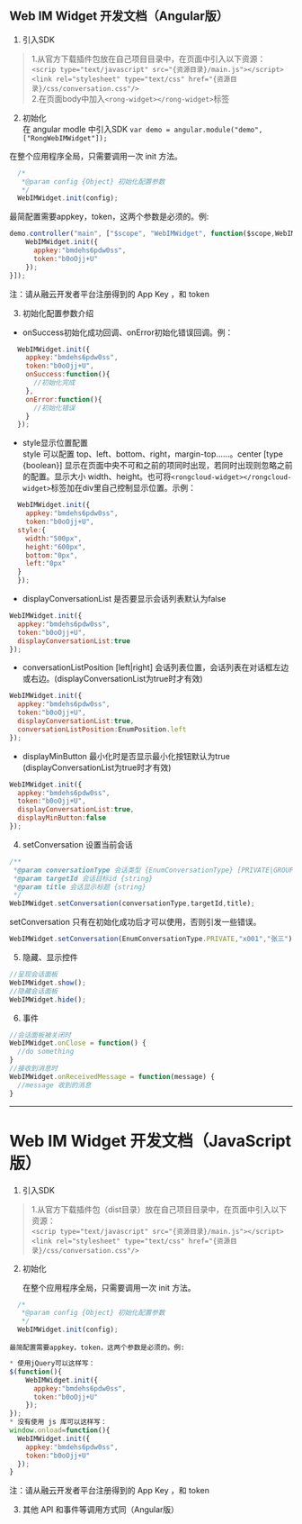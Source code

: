 ## Web IM Widget 开发文档（Angular版）

1. 引入SDK
> 1.从官方下载插件包放在自己项目目录中，在页面中引入以下资源：  
> `<scrip type="text/javascript" src="{资源目录}/main.js"></script>`  
  `<link rel="stylesheet" type="text/css" href="{资源目录}/css/conversation.css"/>`  
> 2.在页面body中加入`<rong-widget></rong-widget>`标签

2. 初始化  
在 angular modle 中引入SDK `var demo = angular.module("demo", ["RongWebIMWidget"]);`

  在整个应用程序全局，只需要调用一次 init 方法。  
```javascript
  /*
   *@param config {Object} 初始化配置参数
   */  
  WebIMWidget.init(config);  
```
  最简配置需要appkey，token，这两个参数是必须的。例:
```javascript
demo.controller("main", ["$scope", "WebIMWidget", function($scope,WebIMWidget) {
    WebIMWidget.init({
      appkey:"bmdehs6pdw0ss",
      token:"b0oOjj+U"
    });
}]);
```
注：请从融云开发者平台注册得到的 App Key ，和 token

3. 初始化配置参数介绍  
  * onSuccess初始化成功回调、onError初始化错误回调。例：
```javascript
  WebIMWidget.init({
    appkey:"bmdehs6pdw0ss",
    token:"b0oOjj+U",
    onSuccess:function(){
      //初始化完成
    },
    onError:function(){
      //初始化错误
    }
  });
```
  * style显示位置配置  
  style 可以配置 top、left、bottom、right，margin-top……。center [type {boolean}] 显示在页面中央不可和之前的项同时出现，若同时出现则忽略之前的配置。显示大小 width、height。也可将`<rongcloud-widget></rongcloud-widget>`标签加在div里自己控制显示位置。示例：
  ```javascript
	WebIMWidget.init({
	  appkey:"bmdehs6pdw0ss",
	  token:"b0oOjj+U",
    style:{
      width:"500px",
      height:"600px",
      bottom:"0px",
      left:"0px"
    }
	});
  ```
  * displayConversationList 是否要显示会话列表默认为false
  ```javascript
  WebIMWidget.init({
    appkey:"bmdehs6pdw0ss",
    token:"b0oOjj+U",
    displayConversationList:true
  });
  ```
  * conversationListPosition [left|right] 会话列表位置，会话列表在对话框左边或右边。(displayConversationList为true时才有效)
  ```javascript
  WebIMWidget.init({
    appkey:"bmdehs6pdw0ss",
    token:"b0oOjj+U",
    displayConversationList:true,
    conversationListPosition:EnumPosition.left
  });
  ```
  * displayMinButton 最小化时是否显示最小化按钮默认为true (displayConversationList为true时才有效)
  ```javascript
  WebIMWidget.init({
    appkey:"bmdehs6pdw0ss",
    token:"b0oOjj+U",
    displayConversationList:true,
    displayMinButton:false
  });
  ```
4. setConversation 设置当前会话  
  ```javascript
  /**
   *@param conversationType 会话类型 {EnumConversationType} [PRIVATE|GROUP……]
   *@param targetId 会话目标id {string}
   *@param title 会话显示标题 {string}
   */
  WebIMWidget.setConversation(conversationType,targetId,title);
  ```
  setConversation 只有在初始化成功后才可以使用，否则引发一些错误。
  ```javascript
  WebIMWidget.setConversation(EnumConversationType.PRIVATE,"x001","张三");
  ```
5. 隐藏、显示控件
```javascript
//呈现会话面板
WebIMWidget.show();
//隐藏会话面板
WebIMWidget.hide();
```
6. 事件
```javascript
//会话面板被关闭时
WebIMWidget.onClose = function() {
  //do something
}
//接收到消息时
WebIMWidget.onReceivedMessage = function(message) {
  //message 收到的消息
}
```

---

# Web IM Widget 开发文档（JavaScript版）

1. 引入SDK
> 1.从官方下载插件包（dist目录）放在自己项目目录中，在页面中引入以下资源：  
> `<scrip type="text/javascript" src="{资源目录}/main.js"></script>`  
  `<link rel="stylesheet" type="text/css" href="{资源目录}/css/conversation.css"/>`  

2. 初始化  

    在整个应用程序全局，只需要调用一次 init 方法。  
  ```javascript
    /*
     *@param config {Object} 初始化配置参数
     */  
    WebIMWidget.init(config);  
  ```
    最简配置需要appkey，token，这两个参数是必须的。例:
  ```javascript
  * 使用jQuery可以这样写：
  $(function(){
      WebIMWidget.init({
        appkey:"bmdehs6pdw0ss",
        token:"b0oOjj+U"
      });
  });
  * 没有使用 js 库可以这样写：
  window.onload=function(){
    WebIMWidget.init({
      appkey:"bmdehs6pdw0ss",
      token:"b0oOjj+U"
    });
  }
  ```
  注：请从融云开发者平台注册得到的 App Key ，和 token

3. 其他 API 和事件等调用方式同（Angular版）
